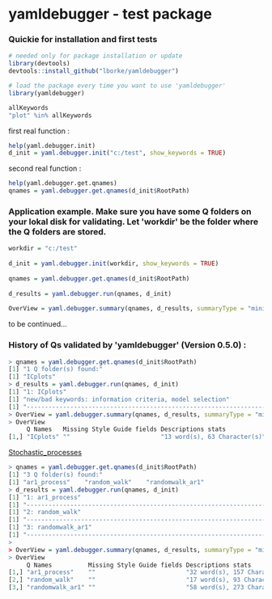 # yamldebugger - test package

### Quickie for installation and first tests
```r
# needed only for package installation or update
library(devtools)
devtools::install_github("lborke/yamldebugger")

# load the package every time you want to use 'yamldebugger'
library(yamldebugger)

allKeywords
"plot" %in% allKeywords
```
	
first real function :
```r
help(yaml.debugger.init)
d_init = yaml.debugger.init("c:/test", show_keywords = TRUE)
```

second real function :
```r
help(yaml.debugger.get.qnames)
qnames = yaml.debugger.get.qnames(d_init$RootPath)
```

### Application example. Make sure you have some Q folders on your lokal disk for validating. Let 'workdir' be the folder where the Q folders are stored.

```r
workdir = "c:/test"
	
d_init = yaml.debugger.init(workdir, show_keywords = TRUE)
	
qnames = yaml.debugger.get.qnames(d_init$RootPath)
	
d_results = yaml.debugger.run(qnames, d_init)
	
OverView = yaml.debugger.summary(qnames, d_results, summaryType = "mini")
```

to be continued...


### History of Qs validated by 'yamldebugger' (Version 0.5.0) :

```r
> qnames = yaml.debugger.get.qnames(d_init$RootPath)
[1] "1 Q folder(s) found:"
[1] "ICplots"
> d_results = yaml.debugger.run(qnames, d_init)
[1] "1: ICplots"
[1] "new/bad keywords: information criteria, model selection"
[1] "--------------------------------------------------------------------"
> OverView = yaml.debugger.summary(qnames, d_results, summaryType = "mini")
> OverView
     Q Names   Missing Style Guide fields Descriptions stats            Keywords stats            
[1,] "ICplots" ""                         "13 word(s), 63 Character(s)" "5: 3 (standard), 2 (new)"
```

[Stochastic_processes](https://github.com/b2net/Stochastic_processes)
```r
> qnames = yaml.debugger.get.qnames(d_init$RootPath)
[1] "3 Q folder(s) found:"
[1] "ar1_process"    "random_walk"    "randomwalk_ar1"
> d_results = yaml.debugger.run(qnames, d_init)
[1] "1: ar1_process"
[1] "--------------------------------------------------------------------"
[1] "2: random_walk"
[1] "--------------------------------------------------------------------"
[1] "3: randomwalk_ar1"
[1] "--------------------------------------------------------------------"
> 
> OverView = yaml.debugger.summary(qnames, d_results, summaryType = "mini")
> OverView 
     Q Names          Missing Style Guide fields Descriptions stats             Keywords stats               
[1,] "ar1_process"    ""                         "32 word(s), 157 Character(s)" "NA: 9 (standard), NA (new)" 
[2,] "random_walk"    ""                         "17 word(s), 93 Character(s)"  "NA: 9 (standard), NA (new)" 
[3,] "randomwalk_ar1" ""                         "58 word(s), 273 Character(s)" "NA: 12 (standard), NA (new)"
```

